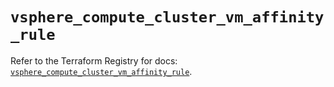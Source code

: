 # `vsphere_compute_cluster_vm_affinity_rule`

Refer to the Terraform Registry for docs: [`vsphere_compute_cluster_vm_affinity_rule`](https://registry.terraform.io/providers/hashicorp/vsphere/2.6.1/docs/resources/compute_cluster_vm_affinity_rule).
